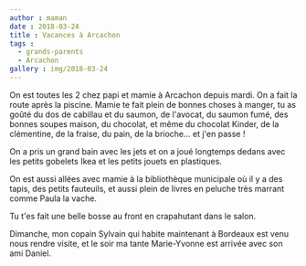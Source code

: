 ```yaml
---
author : maman
date : 2018-03-24
title : Vacances à Arcachon
tags : 
  - grands-parents
  - Arcachon
gallery : img/2018-03-24
---
```


On est toutes les 2 chez papi et mamie à Arcachon depuis mardi. On a fait la route après la piscine. Mamie te fait plein de bonnes choses à manger, tu as goûté du dos de cabillau et du saumon, de l'avocat, du saumon fumé, des bonnes soupes maison, du chocolat, et même du chocolat Kinder, de la clémentine, de la fraise, du pain, de la brioche... et j'en passe !

On a pris un grand bain avec les jets et on a joué longtemps dedans avec les petits gobelets Ikea et les petits jouets en plastiques. 

On est aussi allées avec mamie à la bibliothèque municipale où il y a des tapis, des petits fauteuils, et aussi plein de livres en peluche très marrant comme Paula la vache. 

Tu t'es fait une belle bosse au front en crapahutant dans le salon.

Dimanche, mon copain Sylvain qui habite maintenant à Bordeaux est venu nous rendre visite, et le soir ma tante Marie-Yvonne est arrivée avec son ami Daniel. 